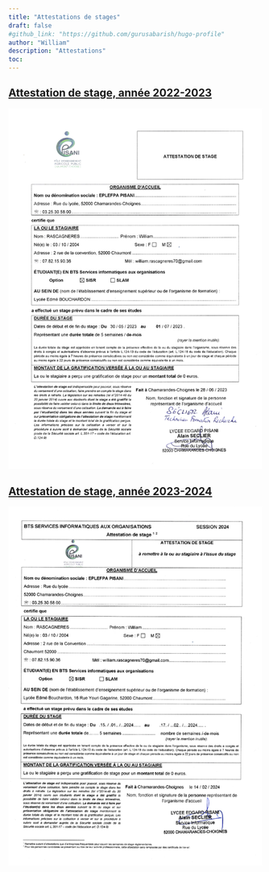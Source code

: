 ```yaml
---
title: "Attestations de stages"
draft: false
#github_link: "https://github.com/gurusabarish/hugo-profile"
author: "William"
description: "Attestations"
toc: 
---
```


## [Attestation de stage, année 2022-2023](images/stages/Attestation1.pdf)

![Attestation 2022-2023](Attestation1.png "Attestation 2022-2023")

## [Attestation de stage, année 2023-2024](/static/images/stages/Attestation2.pdf)
![Attestation 2023-2024](Attestation2.png "Attestation 2023-2024")
